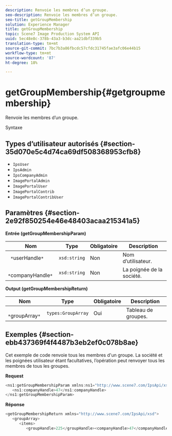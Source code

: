 ```yaml
---
description: Renvoie les membres d’un groupe.
seo-description: Renvoie les membres d’un groupe.
seo-title: getGroupMembership
solution: Experience Manager
title: getGroupMembership
topic: Scene7 Image Production System API
uuid: 5ec48e8c-378b-43a3-b3dc-aa21dbf339b5
translation-type: tm+mt
source-git-commit: 7bc7b3a86fbcdc57cfdc31745fae3afc06e44b15
workflow-type: tm+mt
source-wordcount: '87'
ht-degree: 18%

---
```



# getGroupMembership{#getgroupmembership}

Renvoie les membres d’un groupe.

Syntaxe

## Types d’utilisateur autorisés {#section-35d070e5c4d74ca69df508368953cfb8}

* `IpsUser`
* `IpsAdmin`
* `IpsCompanyAdmin`
* `ImagePortalAdmin`
* `ImagePortalUser`
* `ImagePortalContrib`
* `ImagePortalContribUser`

## Paramètres {#section-2e92f850254e46e48403acaa215341a5}

**Entrée (getGroupMembershipParam)**

| Nom | Type | Obligatoire | Description |
|---|---|---|---|
| ` *`userHandle`*` | `xsd:string` | Non | Nom d’utilisateur. |
| ` *`companyHandle`*` | `xsd:string` | Non | La poignée de la société. |

**Output (getGroupMembershipReturn)**

| Nom | Type | Obligatoire | Description |
|---|---|---|---|
| ` *`groupArray`*` | `types:GroupArray` | Oui | Tableau de groupes. |

## Exemples {#section-ebb437369f4f4487b3eb2ef0c078b8ae}

Cet exemple de code renvoie tous les membres d&#39;un groupe. La société et les poignées utilisateur étant facultatives, l’opération peut renvoyer tous les membres de tous les groupes.

**Request**

```java
<ns1:getGroupMembershipParam xmlns:ns1="http://www.scene7.com/IpsApi/xsd">
   <ns1:companyHandle>47</ns1:companyHandle>
</ns1:getGroupMembershipParam>
```

**Réponse**

```java
<getGroupMembershipReturn xmlns="http://www.scene7.com/IpsApi/xsd">
   <groupArray>
      <items>
         <groupHandle>225</groupHandle><companyHandle>47</companyHandle><name>MyGroup</name><isSystemDefined>false</isSystemDefined></items></groupArray></getGroupMembershipReturn>
```

